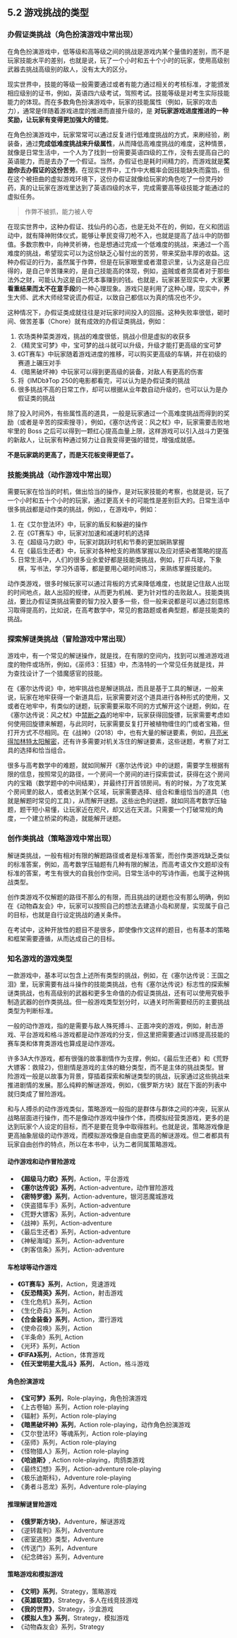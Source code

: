 ## 5.2 游戏挑战的类型

### 办假证类挑战（角色扮演游戏中常出现）

在角色扮演游戏中，低等级和高等级之间的挑战是游戏内某个量值的差别，而不是玩家技能水平的差别，也就是说，玩了一个小时和五十个小时的玩家，使用高级别武器去挑战高级别的敌人，没有太大的区分。

现实世界中，技能的等级一般需要通过或者有能力通过相关的考核标准，才能颁发相应级别的证书，例如，英语四六级考试，驾照考试。技能等级是对考生实际技能能力的体现。而在多数角色扮演游戏中，玩家的技能属性（例如，玩家的攻击力），通常是伴随着游戏进度的推进而直接升级的，是 **对玩家游戏进度推进的一种奖励，让玩家有变得更加强大的错觉**。

在角色扮演游戏中，玩家常常可以通过反复进行低难度挑战的方式，来刷经验，刷装备，通过**完成低难度挑战来升级属性**，从而降低高难度挑战的难度，这种情景，就像是日常生活中，一个人为了找到一份需要英语四级的工作，没有去提高自己的英语能力，而是去办了一个假证。当然，办假证也是耗时间精力的，而游戏就是**奖励你去办假证的这份苦劳**。在现实世界中，工作中大概率会因技能缺失而露馅，但在这个被扭曲的虚拟游戏环境下，这份办假证就像给玩家的角色吃了一份灵丹妙药，真的让玩家在游戏里达到了英语四级的水平，完成需要高等级技能才能通过的虚拟任务。

> 作弊不被抓，能力被人夸

在现实世界中，这种办假证、找仙丹的心态，也是无处不在的，例如，在义和团运动中，就有降神附体仪式，能够让拳民变得刀枪不入，也就是提高了战斗中的防御值。多数宗教中，向神灵祈祷，也是想通过完成一个低难度的挑战，来通过一个高难度的挑战，希望现实可以为这份缺乏心智付出的苦劳，带来奖励丰厚的收益。这种办假证的行为，虽然属于作弊，但是在玩家眼里或者潜意识里，认为这是自己应得的，是自己辛苦赚来的，是自己技能高的体现，例如，盗贼或者贪腐者对于那些法外之财，可能认为这是自己凭本事赚到的钱。也就是，玩家甚至现实中，大家**更看重结果而太不在意手段**的一种心理现象。游戏只是利用了这种心理，现实中，养生大师、武术大师经常说谎办假证，以致自己都信以为真的情况也不少。

这种情况下，办假证类成就往往是对玩家时间投入的回报。这种失败率很低，砸时间、做苦差事（Chore）就有成效的办假证类挑战，例如：

1. 农场类种菜类游戏，挑战的难度很低，挑战小但是虚拟的收获多
1. 《精灵宝可梦》中，宝可梦的战斗就可以升级，升级才能打更高级的宝可梦
1. 《GT赛车》中玩家随着游戏进度的推移，可以购买更高级的车辆，并在初级的赛道上碾压对手
1. 《暗黑破坏神》中玩家可以得到更高级的装备，对敌人有更高的伤害
1. 将《IMDb》Top 250的电影都看完，可以认为是办假证类的挑战
1. 很多挑战不高的日常工作，却可以根据从业年数自动升级的，也可以认为是办假证类的挑战

除了投入时间外，有些属性高的道具，一般是玩家通过一个高难度挑战而得到的奖励（或者是辛苦的探索搜寻），例如，《塞尔达传说：风之杖》中，玩家需要击败地牢里的 Boss 之后可以得到一颗红心提高血量上限，这样游戏可以引入战斗力更强的新敌人，让玩家有种通过努力让自我变得更强的错觉，增强成就感。

**不是玩家跳的更高了，而是天花板变得更低了。**

### 技能类挑战（动作游戏中常出现）

需要玩家在恰当的时机，做出恰当的操作，是对玩家技能的考察，也就是说，玩了一个小时和五十个小时的玩家，通过更高关卡的可能性是差别巨大的。日常生活中很多挑战都是动作类的挑战，例如，，在游戏中，例如：

1. 在《艾尔登法环》中，玩家的盾反和躲避的操作
1. 在《GT赛车》中，玩家对加速和减速时机的选择
1. 在《超级马力欧》中，玩家对跳跃时机和节奏的更加娴熟掌握
1. 在《最后生还者》中，玩家对各种枪支的熟练掌握以及应对感染者策略的提高
1. 日常生活中，人们的很多业余爱好都是技能类挑战，例如，打乒乓球，下象棋，写书法，学习外语等，都是要用心砸时间练习，来熟练掌握技能的。

动作类游戏，很多时候玩家可以通过背板的方式来降低难度，也就是记住敌人出现的时间地点，敌人出招的规律，从而更为机械、更为针对性的击败敌人。技能类挑战，要比办假证类挑战需要的智力投入要多一些，但一般来说都是可以通过刻意练习取得提高的，比如说，在高考数学中，常见的套路题或者典型题，都是技能类的挑战。

### 探索解谜类挑战（冒险游戏中常出现）

游戏中，有一个常见的解谜操作，就是找，在有限的空间内，找到可以推进游戏进度的物件或场所，例如，《巫师3：狂猎》中，杰洛特的一个常见任务就是找，并为查找设计了一个猎魔感官的技能。

在《塞尔达传说》中，地牢挑战也是解谜挑战，而且是基于工具的解谜，一般来说，玩家在地牢获得一个新道具后，玩家需要对这个道具进行各种形式的使用，又或者在地牢中，有类似的谜题，玩家需要采取不同的方式解开这个谜题，例如，在《塞尔达传说：风之杖》中[禁断之森](https://www.bilibili.com/video/BV18t411q7hN?p=7)的地牢中，玩家获得回旋镖，玩家需要考虑如何使用回旋镖来解题，与此同时，玩家需要反复打开被植物缠住的门或者宝箱，但打开方式不尽相同。在《战神》（2018）中，也有大量的解谜要素，例如，[月亮米得加林特太阳解密](https://www.bilibili.com/video/BV1MS4y187qK/)，还有许多需要对机关冻住的解谜要素，这些谜题，考察了对工具的选择和恰当组合。

很多与高考数学中的难题，就如同解开《塞尔达传说》中的谜题，需要学生根据有限的信息，按照常见的路径，一个房间一个房间的进行探索尝试，获得在这个房间内的宝箱（数学题中的中间结果），并最终打开首领房间。有的时候，为了攻克某个房间里的敌人，或者达到某个区域，玩家需要选择、组合和重组恰当的道具（也就是解题时常见的工具），从而解开谜题。这些出色的谜题，就如同高考数学压轴题，题干短小易懂，让玩家近在咫尺，却又远在天涯。只需要一个打破常规的角度，一个建立桥梁的构造，就能解开谜题。

### 创作类挑战（策略游戏中常出现）

解谜类挑战，一般有相对有限的解题路径或者是标准答案，而创作类游戏缺乏类似的标准答案，例如，高考数学压轴题有几种有限的解法，而高考语文作文题却没有标准的答案，考生有很大的自我创作空间。日常生活中的写诗作画，也属于这种挑战类型。

创作类游戏不仅解题的路径不那么的有限，而且挑战的谜题也没有那么明确，例如在《动物森友会》中，玩家可以按照自己的想法去建造小岛和房屋，实现属于自己的目标，也就是自行设定挑战的通关条件。

在考试中，这种开放性的题目不是很多，即使像作文这样的题目，也有基本的策略和框架需要遵循，从而达成自己的目标。

### 知名游戏的游戏类型

一款游戏中，基本可以包含上述所有类型的挑战，例如，在《塞尔达传说：王国之泪》里，玩家需要有战斗操作的技能类挑战，也有《塞尔达传说》标志性的探索解谜类挑战，也有高级别的武器和更多生命值的办假证类挑战，还有可以使用究极手制造武器的创作类挑战。但一般游戏类型划分时，以通关时所需要经历的主要挑战类型为判断标准。

一般的动作游戏，指的是需要与敌人殊死搏斗、正面冲突的游戏，例如，射击游戏、平台游戏和格斗游戏都是动作游戏的分支，但这里把需要通过训练提高技能的赛车类和体育类游戏也算成是动作游戏。

许多3A大作游戏，都有很强的故事剧情作为支撑，例如，《最后生还者》和《荒野大镖客：救赎2》，但剧情是游戏的主体的糖分类型，而不是主体的挑战类型。冒险游戏一般是以故事为背景，穿插着探索和解谜类型的挑战，玩家通过这些挑战来推进剧情的发展。那么纯粹的解谜游戏，例如，《俄罗斯方块》就在下面的列表中就归类成了冒险游戏。

和与人搏杀的动作游戏类似，策略游戏一般指的是群体与群体之间的冲突，玩家从战略层面进行操作，而不是像动作游戏中操作个体，而模拟经营类游戏，更多的是达到玩家个人设定的目标，而不是要在竞争中取得胜利。也就是说，策略游戏像是更高抽象层级的动作游戏，而模拟游戏像是自由度更高的解谜游戏。但二者都具有玩家自由创作的特点，所以在本书中，认为二者同属策略游戏。


#### 动作游戏和动作冒险游戏

- **《超级马力欧》系列**，Action，平台游戏
- **《塞尔达传说》系列**，Action-adventure，动作冒险游戏
- **《密特罗德》系列**，Action-adventure，银河恶魔城游戏
- 《侠盗猎车手》系列，Action-adventure
- 《荒野大镖客》系列，Action-adventure
- 《战神》系列，Action-adventure
- 《最后生还者》系列，Action-adventure
- 《神秘海域》系列，Action-adventure
- 《刺客信条》系列，Action-adventure

#### 车枪球等动作游戏

- **《GT赛车》系列**，Action，竞速游戏
- **《反恐精英》系列**，Action，射击游戏
- 《生化危机》系列，Action
- 《生化奇兵》系列，Action
- **《合金装备》系列**，Action，潜行游戏
- 《使命召唤》系列，Action
- 《半条命》系列, Action
- 《光环》系列，Action
- **《FIFA》系列**，Action，体育游戏
- **《任天堂明星大乱斗》系列**， Action，格斗游戏

#### 角色扮演游戏

- **《宝可梦》系列**，Role-playing，角色扮演游戏
- 《上古卷轴》系列，Action role-playing
- 《辐射》系列，Action role-playing
- **《暗黑破坏神》系列**，Action role-playing，动作角色扮演游戏
- 《艾尔登法环》等魂系列，Action role-playing
- 《巫师》系列，Action role-playing
- 《怪物猎人》系列，Action role-playing
- **《哈迪斯》**, Action role-playing，肉鸽类游戏
- 《最终幻想》系列，Action-adventure role-playing
- 《极乐迪斯科》，Adventure role-playing
- 《勇者斗恶龙》系列，Adventure role-playing

#### 推理解谜冒险游戏

- **《俄罗斯方块》**，Adventure，解谜游戏
- 《逆转裁判》系列，Adventure 
- 《密室逃脱》类型，Adventure
- 《传送门》系列，Adventure
- 《纪念碑谷》系列，Adventure

#### 策略游戏和模拟游戏

- **《文明》系列**，Strategy，策略游戏
- **《英雄联盟》**，Strategy，多人在线竞技游戏
- **《我的世界》**，Strategy，沙盒游戏
- **《模拟人生》系列**，Strategy，模拟游戏
- 《动物森友会》系列，Strategy